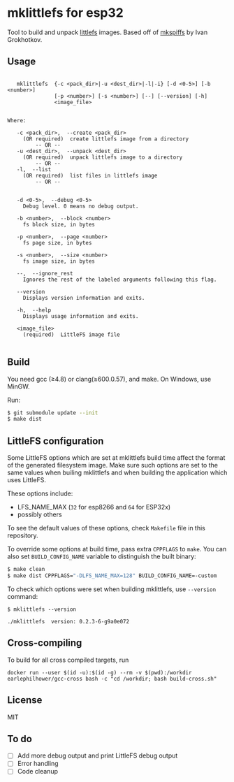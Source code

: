 # mklittlefs for esp32
Tool to build and unpack [littlefs](https://github.com/ARMmbed/littlefs) images.
Based off of [mkspiffs](https://github.com/igrr/mkspiffs) by Ivan Grokhotkov.

## Usage

```

   mklittlefs  {-c <pack_dir>|-u <dest_dir>|-l|-i} [-d <0-5>] [-b <number>]
               [-p <number>] [-s <number>] [--] [--version] [-h]
               <image_file>


Where: 

   -c <pack_dir>,  --create <pack_dir>
     (OR required)  create littlefs image from a directory
         -- OR --
   -u <dest_dir>,  --unpack <dest_dir>
     (OR required)  unpack littlefs image to a directory
         -- OR --
   -l,  --list
     (OR required)  list files in littlefs image
         -- OR --


   -d <0-5>,  --debug <0-5>
     Debug level. 0 means no debug output.

   -b <number>,  --block <number>
     fs block size, in bytes

   -p <number>,  --page <number>
     fs page size, in bytes

   -s <number>,  --size <number>
     fs image size, in bytes

   --,  --ignore_rest
     Ignores the rest of the labeled arguments following this flag.

   --version
     Displays version information and exits.

   -h,  --help
     Displays usage information and exits.

   <image_file>
     (required)  LittleFS image file


```
## Build

You need gcc (≥4.8) or clang(≥600.0.57), and make. On Windows, use MinGW.

Run:
```bash
$ git submodule update --init
$ make dist
```

## LittleFS configuration

Some LittleFS options which are set at mklittlefs build time affect the format of the generated filesystem image. Make sure such options are set to the same values when builing mklittlefs and when building the application which uses LittleFS.

These options include:

  - LFS_NAME_MAX (`32` for esp8266 and `64` for ESP32x)
  - possibly others

To see the default values of these options, check `Makefile` file in this repository.

To override some options at build time, pass extra `CPPFLAGS` to `make`. You can also set `BUILD_CONFIG_NAME` variable to distinguish the built binary:

```bash
$ make clean
$ make dist CPPFLAGS="-DLFS_NAME_MAX=128" BUILD_CONFIG_NAME=-custom
```

To check which options were set when building mklittlefs, use `--version` command:

```
$ mklittlefs --version

./mklittlefs  version: 0.2.3-6-g9a0e072
```

## Cross-compiling

To build for all cross compiled targets, run
```
docker run --user $(id -u):$(id -g) --rm -v $(pwd):/workdir earlephilhower/gcc-cross bash -c "cd /workdir; bash build-cross.sh"
```


## License

MIT

## To do

- [ ] Add more debug output and print LittleFS debug output
- [ ] Error handling
- [ ] Code cleanup
